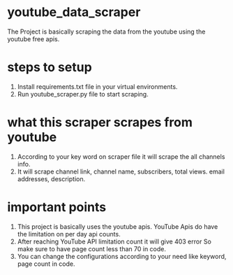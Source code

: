 # youtube_data_scraper
The Project is basically scraping the data from the youtube using the youtube free apis.

# steps to setup
1. Install requirements.txt file in your virtual environments.
2. Run youtube_scraper.py file to start scraping.

# what this scraper scrapes from youtube
1. According to your key word on scraper file it will scrape the all channels info.
2. It will scrape channel link, channel name, subscribers, total views. email addresses, description.

# important points
1. This project is basically uses the youtube apis. YouTube Apis do have the limitation on per day api counts.
2. After reaching YouTube API limitation count it will give 403 error So make sure to have 
   page count less than 70 in code.
3. You can change the configurations according to your need like keyword, page count in code.
